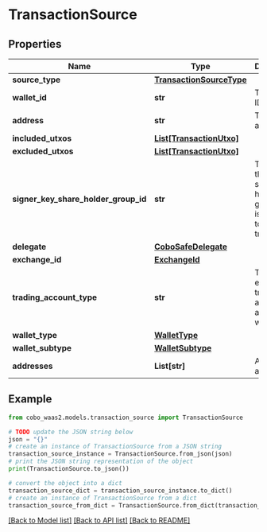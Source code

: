 # TransactionSource


## Properties

Name | Type | Description | Notes
------------ | ------------- | ------------- | -------------
**source_type** | [**TransactionSourceType**](TransactionSourceType.md) |  | 
**wallet_id** | **str** | The wallet ID. | 
**address** | **str** | The wallet address. | 
**included_utxos** | [**List[TransactionUtxo]**](TransactionUtxo.md) |  | [optional] 
**excluded_utxos** | [**List[TransactionUtxo]**](TransactionUtxo.md) |  | [optional] 
**signer_key_share_holder_group_id** | **str** | The ID of the key share holder group that is selected to sign the transaction. | [optional] 
**delegate** | [**CoboSafeDelegate**](CoboSafeDelegate.md) |  | [optional] 
**exchange_id** | [**ExchangeId**](ExchangeId.md) |  | 
**trading_account_type** | **str** | The exchange trading account or a sub-wallet ID. | [optional] 
**wallet_type** | [**WalletType**](WalletType.md) |  | 
**wallet_subtype** | [**WalletSubtype**](WalletSubtype.md) |  | 
**addresses** | **List[str]** | A list of addresses. | 

## Example

```python
from cobo_waas2.models.transaction_source import TransactionSource

# TODO update the JSON string below
json = "{}"
# create an instance of TransactionSource from a JSON string
transaction_source_instance = TransactionSource.from_json(json)
# print the JSON string representation of the object
print(TransactionSource.to_json())

# convert the object into a dict
transaction_source_dict = transaction_source_instance.to_dict()
# create an instance of TransactionSource from a dict
transaction_source_from_dict = TransactionSource.from_dict(transaction_source_dict)
```
[[Back to Model list]](../README.md#documentation-for-models) [[Back to API list]](../README.md#documentation-for-api-endpoints) [[Back to README]](../README.md)


